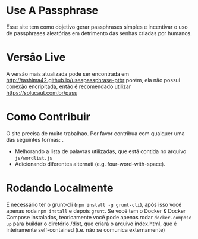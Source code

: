 # Use A Passphrase

Esse site tem como objetivo gerar passphrases simples e incentivar 
o uso de passphrases aleatórias  em detrimento das senhas criadas por humanos.

# Versão Live
A versão mais atualizada pode ser encontrada em http://tashima42.github.io/useapassphrase-ptbr
porém, ela não possui conexão encripitada, então é recomendado utilizar
https://solucaut.com.br/pass

# Como Contribuir

O site precisa de muito trabalhao. Por favor contribua com qualquer uma das seguintes formas: .
* Melhorando a lista de palavras utilizadas, que está contida no arquivo `js/wordlist.js`
* Adicionando diferentes alternati (e.g. four-word-with-space).

# Rodando Localmente

É necessário ter o grunt-cli (`npm install -g grunt-cli`), após isso você apenas
roda `npm install` e depois `grunt`.
Se você tem o Docker & Docker Compose instalados, teoricamente você pode
apenas rodar `docker-compose up` para buildar o diretório /dist, que criará o arquivo
index.html, que é inteiramente self-contained (i.e. não se comunica externamente)
